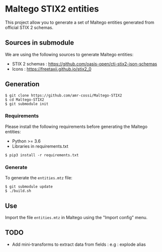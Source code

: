 # Maltego STIX2 entities

This project allow you to generate a set of Maltego entities generated from official STIX 2 schemas.

## Sources in submodule

We are using the following sources to generate Maltego entities:

- STIX 2 schemas : https://github.com/oasis-open/cti-stix2-json-schemas
- Icons : https://freetaxii.github.io/stix2_0

## Generation

```
$ git clone https://github.com/amr-cossi/Maltego-STIX2
$ cd Maltego-STIX2
$ git submodule init
```

### Requirements

Please install the following requirements before generating the Maltego entities:

- Python >= 3.6
- Libraries in requirements.txt

```
$ pip3 install -r requirements.txt
```

### Generate

To generate the `entities.mtz` file:

```
$ git submodule update
$ ./build.sh
```

## Use

Import the file `entities.mtz` in Maltego using the "Import config" menu.

## TODO

- Add mini-transforms to extract data from fields : e.g : explode alias